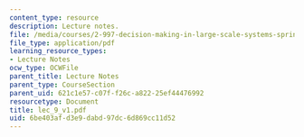 ```yaml
---
content_type: resource
description: Lecture notes.
file: /media/courses/2-997-decision-making-in-large-scale-systems-spring-2004/6be403afd3e9dabd97dc6d869cc11d52_lec_9_v1.pdf
file_type: application/pdf
learning_resource_types:
- Lecture Notes
ocw_type: OCWFile
parent_title: Lecture Notes
parent_type: CourseSection
parent_uid: 621c1e57-c07f-f26c-a822-25ef44476992
resourcetype: Document
title: lec_9_v1.pdf
uid: 6be403af-d3e9-dabd-97dc-6d869cc11d52
---
```

